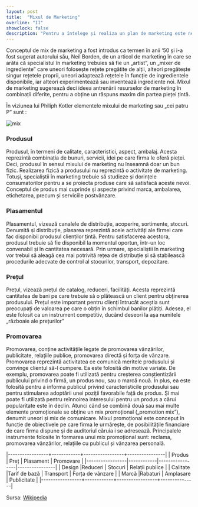 ```yaml
---
layout: post
title:  "Mixul de Marketing"
overline: "II"
showclock: false
description: "Pentru a întelege și realiza un plan de marketing este nevoie să definim ce este mixul de marketing și componentele acestuia."
---
```


Conceptul de mix de marketing a fost introdus ca termen în anii ‘50 și i-a fost sugerat autorului său, Neil Borden, de un articol de marketing în care se arăta că specialistul în marketing trebuies să fie un „artist”, un „mixer de ingrediente” care uneori folosește rețete pregătite de alții, alteori pregătește singur rețetele proprii, uneori adaptează rețetele în funcție de ingredientele disponibile, iar alteori experimentează sau inventează ingrediente noi. Mixul de marketing sugerează deci ideea antrenării resurselor de marketing în combinații diferite, pentru a obține un răspuns maxim din partea pieței țintă.

În viziunea lui Philiph Kotler elementele mixului de marketing sau „cei patru P” sunt :

![mix](https://encrypted-tbn0.gstatic.com/images?q=tbn:ANd9GcRwoIAyQq7dFqe1nZidAwXl06cWAMRdDqv-_Kjn9to0h2N-4mS-aA)


### Produsul
Produsul, în termeni de calitate, caracteristici, aspect, ambalaj. Acesta reprezintă combinația de bunuri, servicii, idei pe care firma le oferă pieței. Deci, produsul în sensul mixului de marketing nu înseamnă doar un bun fizic. Realizarea fizică a produsului nu reprezintă o activitate de marketing. Totuși, specialiștii în marketing trebuie să studieze și dorințele consumatorilor pentru a se proiecta produse care să satisfacă aceste nevoi. Conceptul de produs mai cuprinde și aspecte privind marca, ambalarea, etichetarea, precum și serviciile postvânzare.

### Plasamentul
Plasamentul, vizează canalele de distribuție, acoperire, sortimente, stocuri. Denumită și distribuție, plasarea reprezintă acele activități ale firmei care fac disponibil produsul clienților țintă. Pentru satisfacerea acestora, produsul trebuie să fie disponibil la momentul oportun, într-un loc convenabil și în cantitatea necesară. Prin urmare, specialiștii în marketing vor trebui să aleagă cea mai potrivită rețea de distribuție și să stabilească procedurile adecvate de control al stocurilor, transport, depozitare.

### Prețul
Prețul, vizează prețul de catalog, reduceri, facilități. Acesta reprezintă cantitatea de bani pe care trebuie să o plătească un client pentru obținerea produsului. Prețul este important pentru clienți întrucât aceștia sunt preocupați de valoarea pe care o obțin în schimbul banilor plătiți. Adesea, el este folosit ca un instrument competitiv, ducând deseori la așa numitele „războaie ale prețurilor”

### Promovarea
Promovarea, conține activitățile legate de promovarea vânzărilor, publicitate, relațiile publice, promovarea directă și forța de vânzare. Promovarea reprezintă activitatea ce comunică meritele produsului și convinge clientul să-l cumpere. Ea este folosită din motive variate. De exemplu, promovarea poate fi utilizată pentru creșterea conștientizării publicului privind o firmă, un produs nou, sau o marcă nouă. În plus, ea este folosită pentru a informa publicul privind caracteristicile produsului sau pentru stimularea adoptării unei poziții favorabile față de produs. Și mai poate fi utilizată pentru reînnoirea interesului pentru un produs a cărui popularitate este în declin.
Atunci când se combină două sau mai multe elemente promoționale se obține un mix promoțional („promotion mix”), denumit uneori și mix de comunicare. Mixul promoțional este conceput în funcție de obiectivele pe care firma le urmărește, de posibilitățile financiare de care firma dispune și de auditoriul căruia i se adresează. Principalele instrumente folosite în formarea unui mix promoțional sunt: reclama, promovarea vânzărilor, relațiile cu publicul și vânzarea personală.

|-----------------+------------+-----------------+----------------|
| Produs | Preț |  Plasament | Promovare  |
|-----------------|------------|-----------------|----------------|
| Design |Reduceri | Stocuri      | Relații publice    |
| Calitate     |Tarif de bază         | Transport    | Forța de vânzare            |
| Marcă      |Rabaturi        | Amplasare             | Publicitate           |
|-----------------+------------+-----------------+---------------|




Sursa: [Wikipedia](https://ro.wikipedia.org/wiki/Marketing_mix)
